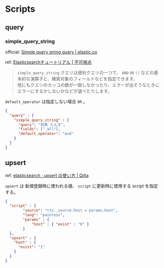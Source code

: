 # Scripts

## query

### simple_query_string

official: [Simple query string query | elastic.co](https://www.elastic.co/guide/en/elasticsearch/reference/master/query-dsl-simple-query-string-query.html)

ref: [Elasticsearchチュートリアル | 不可視点](http://code46.hatenablog.com/entry/2014/01/21/115620)  
> `simple_query_string` クエリは便利クエリの一つで、 `AND` `OR` `()` などの基本的な演算子と、検索対象のフィールドなどを指定できます。  
> 他にもクエリのカッコの数が一致しなかったり、エラーが出そうなときにエラーにするかしないかなどが選べたりします。

`default_operator` は指定しない場合 `OR` 。

```json
{
  "query" : {
    "simple_query_string" : {
      "query": "目黒 とんき",
      "fields": ["_all"],
      "default_operator": "and"
    }
  }
}
```

## upsert

ref: [elasticsearch : upsert の使い方 | Qiita](https://qiita.com/uturned0/items/582ddbdad87074a88c48)

`upsert` は 新規登録時に使われる値、 `script` に更新時に使用する script を指定する。

```json
{
  "script" : {
        "source": "ctx._source.host = params.host",
        "lang": "painless",
        "params" : {
            "host" : { "exist" : "0" }
        }
  },
  "upsert" : {
    "host" : {
      "exist": "1"
    }
  }
}
```
